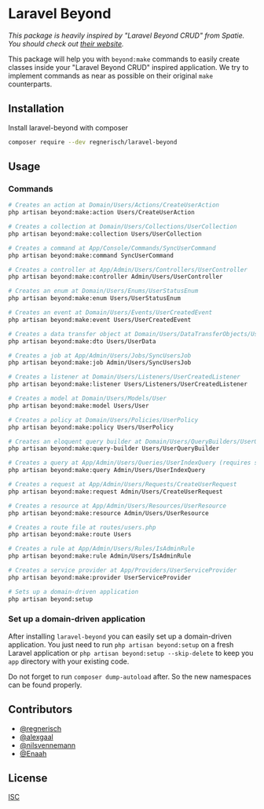 # Laravel Beyond

*This package is heavily inspired by "Laravel Beyond CRUD" from Spatie. You should check out [their website](https://spatie.be/products/laravel-beyond-crud).*

This package will help you with `beyond:make` commands to easily create classes inside your "Laravel Beyond CRUD" inspired application.
We try to implement commands as near as possible on their original `make` counterparts.

## Installation

Install laravel-beyond with composer

```bash
composer require --dev regnerisch/laravel-beyond
```

## Usage

### Commands
```bash
# Creates an action at Domain/Users/Actions/CreateUserAction
php artisan beyond:make:action Users/CreateUserAction

# Creates a collection at Domain/Users/Collections/UserCollection
php artisan beyond:make:collection Users/UserCollection

# Creates a command at App/Console/Commands/SyncUserCommand
php artisan beyond:make:command SyncUserCommand

# Creates a controller at App/Admin/Users/Controllers/UserController
php artisan beyond:make:controller Admin/Users/UserController

# Creates an enum at Domain/Users/Enums/UserStatusEnum
php artisan beyond:make:enum Users/UserStatusEnum

# Creates an event at Domain/Users/Events/UserCreatedEvent
php artisan beyond:make:event Users/UserCreatedEvent

# Creates a data transfer object at Domain/Users/DataTransferObjects/UserData (requires spatie/data-transfer-object)
php artisan beyond:make:dto Users/UserData

# Creates a job at App/Admin/Users/Jobs/SyncUsersJob
php artisan beyond:make:job Admin/Users/SyncUsersJob

# Creates a listener at Domain/Users/Listeners/UserCreatedListener
php artisan beyond:make:listener Users/Listeners/UserCreatedListener

# Creates a model at Domain/Users/Models/User
php artisan beyond:make:model Users/User

# Creates a policy at Domain/Users/Policies/UserPolicy
php artisan beyond:make:policy Users/UserPolicy

# Creates an eloquent query builder at Domain/Users/QueryBuilders/UserQueryBuilder
php artisan beyond:make:query-builder Users/UserQueryBuilder

# Creates a query at App/Admin/Users/Queries/UserIndexQuery (requires spatie/laravel-query-builder)
php artisan beyond:make:query Admin/Users/UserIndexQuery

# Creates a request at App/Admin/Users/Requests/CreateUserRequest
php artisan beyond:make:request Admin/Users/CreateUserRequest

# Creates a resource at App/Admin/Users/Resources/UserResource
php artisan beyond:make:resource Admin/Users/UserResource

# Creates a route file at routes/users.php
php artisan beyond:make:route Users

# Creates a rule at App/Admin/Users/Rules/IsAdminRule
php artisan beyond:make:rule Admin/Users/IsAdminRule

# Creates a service provider at App/Providers/UserServiceProvider
php artisan beyond:make:provider UserServiceProvider

# Sets up a domain-driven application
php artisan beyond:setup
```

### Set up a domain-driven application
After installing `laravel-beyond` you can easily set up a domain-driven application. 
You just need to run `php artisan beyond:setup` on a fresh Laravel application or 
`php artisan beyond:setup --skip-delete` to keep you `app` directory with your existing
code. 

Do not forget to run `composer dump-autoload` after. So the new namespaces can be found properly.

## Contributors

- [@regnerisch](https://github.com/regnerisch)
- [@alexgaal](https://github.com/alexgaal)
- [@nilsvennemann](https://github.com/nilsvennemann)
- [@Enaah](https://github.com/Enaah)

## License

[ISC](LICENSE.md)
